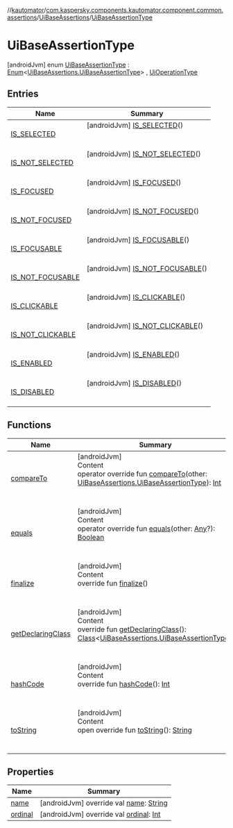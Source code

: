 //[kautomator](../../../index.md)/[com.kaspersky.components.kautomator.component.common.assertions](../../index.md)/[UiBaseAssertions](../index.md)/[UiBaseAssertionType](index.md)



# UiBaseAssertionType  
 [androidJvm] enum [UiBaseAssertionType](index.md) : [Enum](https://kotlinlang.org/api/latest/jvm/stdlib/kotlin/-enum/index.html)<[UiBaseAssertions.UiBaseAssertionType](index.md)> , [UiOperationType](../../../com.kaspersky.components.kautomator.intercept.operation/-ui-operation-type/index.md)   


## Entries  
  
|  Name|  Summary| 
|---|---|
| [IS_SELECTED](-i-s_-s-e-l-e-c-t-e-d/index.md)|  [androidJvm] [IS_SELECTED](-i-s_-s-e-l-e-c-t-e-d/index.md)()  <br>  <br>   <br>
| [IS_NOT_SELECTED](-i-s_-n-o-t_-s-e-l-e-c-t-e-d/index.md)|  [androidJvm] [IS_NOT_SELECTED](-i-s_-n-o-t_-s-e-l-e-c-t-e-d/index.md)()  <br>  <br>   <br>
| [IS_FOCUSED](-i-s_-f-o-c-u-s-e-d/index.md)|  [androidJvm] [IS_FOCUSED](-i-s_-f-o-c-u-s-e-d/index.md)()  <br>  <br>   <br>
| [IS_NOT_FOCUSED](-i-s_-n-o-t_-f-o-c-u-s-e-d/index.md)|  [androidJvm] [IS_NOT_FOCUSED](-i-s_-n-o-t_-f-o-c-u-s-e-d/index.md)()  <br>  <br>   <br>
| [IS_FOCUSABLE](-i-s_-f-o-c-u-s-a-b-l-e/index.md)|  [androidJvm] [IS_FOCUSABLE](-i-s_-f-o-c-u-s-a-b-l-e/index.md)()  <br>  <br>   <br>
| [IS_NOT_FOCUSABLE](-i-s_-n-o-t_-f-o-c-u-s-a-b-l-e/index.md)|  [androidJvm] [IS_NOT_FOCUSABLE](-i-s_-n-o-t_-f-o-c-u-s-a-b-l-e/index.md)()  <br>  <br>   <br>
| [IS_CLICKABLE](-i-s_-c-l-i-c-k-a-b-l-e/index.md)|  [androidJvm] [IS_CLICKABLE](-i-s_-c-l-i-c-k-a-b-l-e/index.md)()  <br>  <br>   <br>
| [IS_NOT_CLICKABLE](-i-s_-n-o-t_-c-l-i-c-k-a-b-l-e/index.md)|  [androidJvm] [IS_NOT_CLICKABLE](-i-s_-n-o-t_-c-l-i-c-k-a-b-l-e/index.md)()  <br>  <br>   <br>
| [IS_ENABLED](-i-s_-e-n-a-b-l-e-d/index.md)|  [androidJvm] [IS_ENABLED](-i-s_-e-n-a-b-l-e-d/index.md)()  <br>  <br>   <br>
| [IS_DISABLED](-i-s_-d-i-s-a-b-l-e-d/index.md)|  [androidJvm] [IS_DISABLED](-i-s_-d-i-s-a-b-l-e-d/index.md)()  <br>  <br>   <br>


## Functions  
  
|  Name|  Summary| 
|---|---|
| [compareTo](https://kotlinlang.org/api/latest/jvm/stdlib/kotlin/-enum/compare-to.html)| [androidJvm]  <br>Content  <br>operator override fun [compareTo](https://kotlinlang.org/api/latest/jvm/stdlib/kotlin/-enum/compare-to.html)(other: [UiBaseAssertions.UiBaseAssertionType](index.md)): [Int](https://kotlinlang.org/api/latest/jvm/stdlib/kotlin/-int/index.html)  <br><br><br>
| [equals](https://kotlinlang.org/api/latest/jvm/stdlib/kotlin/-enum/equals.html)| [androidJvm]  <br>Content  <br>operator override fun [equals](https://kotlinlang.org/api/latest/jvm/stdlib/kotlin/-enum/equals.html)(other: [Any](https://kotlinlang.org/api/latest/jvm/stdlib/kotlin/-any/index.html)?): [Boolean](https://kotlinlang.org/api/latest/jvm/stdlib/kotlin/-boolean/index.html)  <br><br><br>
| [finalize](https://kotlinlang.org/api/latest/jvm/stdlib/kotlin/-enum/finalize.html)| [androidJvm]  <br>Content  <br>override fun [finalize](https://kotlinlang.org/api/latest/jvm/stdlib/kotlin/-enum/finalize.html)()  <br><br><br>
| [getDeclaringClass](https://kotlinlang.org/api/latest/jvm/stdlib/kotlin/-enum/get-declaring-class.html)| [androidJvm]  <br>Content  <br>override fun [getDeclaringClass](https://kotlinlang.org/api/latest/jvm/stdlib/kotlin/-enum/get-declaring-class.html)(): [Class](https://developer.android.com/reference/kotlin/java/lang/Class.html)<[UiBaseAssertions.UiBaseAssertionType](index.md)>  <br><br><br>
| [hashCode](https://kotlinlang.org/api/latest/jvm/stdlib/kotlin/-enum/hash-code.html)| [androidJvm]  <br>Content  <br>override fun [hashCode](https://kotlinlang.org/api/latest/jvm/stdlib/kotlin/-enum/hash-code.html)(): [Int](https://kotlinlang.org/api/latest/jvm/stdlib/kotlin/-int/index.html)  <br><br><br>
| [toString](https://kotlinlang.org/api/latest/jvm/stdlib/kotlin/-enum/to-string.html)| [androidJvm]  <br>Content  <br>open override fun [toString](https://kotlinlang.org/api/latest/jvm/stdlib/kotlin/-enum/to-string.html)(): [String](https://kotlinlang.org/api/latest/jvm/stdlib/kotlin/-string/index.html)  <br><br><br>


## Properties  
  
|  Name|  Summary| 
|---|---|
| [name](index.md#com.kaspersky.components.kautomator.component.common.assertions/UiBaseAssertions.UiBaseAssertionType/name/#/PointingToDeclaration/)|  [androidJvm] override val [name](index.md#com.kaspersky.components.kautomator.component.common.assertions/UiBaseAssertions.UiBaseAssertionType/name/#/PointingToDeclaration/): [String](https://kotlinlang.org/api/latest/jvm/stdlib/kotlin/-string/index.html)   <br>
| [ordinal](index.md#com.kaspersky.components.kautomator.component.common.assertions/UiBaseAssertions.UiBaseAssertionType/ordinal/#/PointingToDeclaration/)|  [androidJvm] override val [ordinal](index.md#com.kaspersky.components.kautomator.component.common.assertions/UiBaseAssertions.UiBaseAssertionType/ordinal/#/PointingToDeclaration/): [Int](https://kotlinlang.org/api/latest/jvm/stdlib/kotlin/-int/index.html)   <br>

